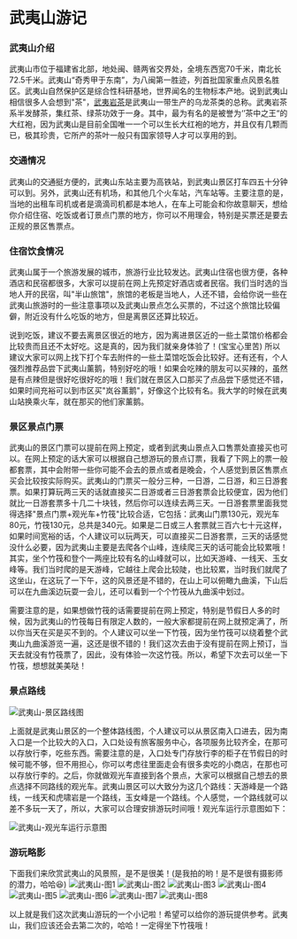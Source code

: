 # 武夷山游记

### 武夷山介绍

武夷山市位于福建省北部，地处闽、赣两省交界处，全境东西宽70千米，南北长72.5千米。武夷山“奇秀甲于东南”，为八闽第一胜迹，列首批国家重点风景名胜区。武夷山自然保护区是综合性科研基地，世界闻名的生物标本产地。说到武夷山相信很多人会想到"茶"，[武夷岩茶](https://baike.baidu.com/item/%E6%AD%A6%E5%A4%B7%E5%B2%A9%E8%8C%B6)是武夷山一带生产的乌龙茶类的总称。武夷岩茶系半发酵茶，集红茶、绿茶功效于一身。其中，最为有名的是被誉为‘’茶中之王“的大红袍，因为武夷山是目前全国唯一一个可以生长大红袍的地方，并且仅有几颗而已，极其珍贵，它所产的茶叶一般只有国家领导人才可以享用的到。

### 交通情况

武夷山的交通挺方便的，武夷山东站主要为高铁站，到武夷山景区打车四五十分钟可以到。另外，武夷山还有机场，和其他几个火车站，汽车站等。主要注意的是，当地的出租车司机或者是滴滴司机都是本地人，在车上可能会和你故意聊天，想给你介绍住宿、吃饭或者订景点门票的地方，你可以不用理会，特别是买票还是要去正规的景区售票点。

### 住宿饮食情况

武夷山属于一个旅游发展的城市，旅游行业比较发达。武夷山住宿也很方便，各种酒店和民宿都很多，大家可以提前在网上先预定好酒店或者民宿。我们当时选的当地人开的民宿，叫"半山旅馆"，旅馆的老板是当地人，人还不错，会给你说一些在武夷山旅游时的一些注意事项以及武夷山景点怎么买票的，不过这个旅馆比较偏僻，附近没有什么吃饭的地方，但是离景区还算比较近。

说到吃饭，建议不要去离景区很近的地方，因为离进景区近的一些土菜馆价格都会比较贵而且还不太好吃。这是真的，因为我们就亲身体验了！(宝宝心里苦)  所以建议大家可以网上找下打个车去附件的一些土菜馆吃饭会比较好。还有还有，个人强烈推荐品尝下武夷山薰鹅，特别好吃的哦！如果会吃辣的朋友可以买辣的，虽然是有点辣但是很好吃很好吃的哦！我们就在景区入口那买了点品尝下感觉还不错，如果时间充裕可以到市区买"岚谷薰鹅"，好像这个比较有名。我大学的时候在武夷山站换乘火车，就在那买的他们家薰鹅。

### 景区景点门票

武夷山的景区门票可以提前在网上预定，或者到武夷山景点入口售票处直接买也可以。在网上预定的话大家可以根据自己想游玩的景点订票，我看了下网上的票一般都套票，其中会附带一些你可能不会去的景点或者是晚会，个人感觉到景区售票点买会比较按实际购买。武夷山的门票买一般分三种，一日游，二日游，和三日游套票。如果打算玩两三天的话就直接买二日游或者三日游套票会比较便宜，因为他们就比一日游套票多十几二十块钱，然后你可以连续去两三天。一日游套票里面我觉得选择"景点门票+观光车+竹筏"比较合适，它包括：武夷山门票130元，观光车80元，竹筏130元，总共是340元。如果是二日或三人套票就三百六七十元这样，如果时间宽裕的话，个人建议可以玩两天，可以直接买二日游套票，三天的话感觉没什么必要，因为武夷山主要是去爬各个山峰，连续爬三天的话可能会比较累哦！其实，坐个竹筏和登个一两座比较有名的山峰就可以，比如天游峰、一线天、玉女峰等。我们当时爬的是天游峰，它越往上爬会比较陡，也比较累，当时我们就爬了这坐山，在这玩了一下午，这的风景还是不错的，在山上可以俯瞰九曲溪，下山后可以在九曲溪边玩耍一会儿，还可以看到一个个竹筏从九曲溪中划过。

需要注意的是，如果想做竹筏的话需要提前在网上预定，特别是节假日人多的时候，因为武夷山的竹筏每日有限定人数的，一般大家都提前在网上就预定满了，所以你当天在买是买不到的。个人建议可以坐一下竹筏，因为坐竹筏可以绕着整个武夷山九曲溪游览一遍，这还是很不错的！我们这次去由于没有提前在网上预订，当天去就没有竹筏票了，因此，没有体验一次这竹筏。所以，希望下次去可以坐一下竹筏，想想就美美哒！

### 景点路线

![武夷山-景区路线图](./images/武夷山/武夷山-景区路线图.jpg)

上面就是武夷山景区的一个整体路线图，个人建议可以从景区南入口进去，因为南入口是一个比较大的入口，入口处设有旅客服务中心，各项服务比较齐全，在那可以存放行李，吃些东西。需要注意的是，入口处专门存放行李的柜子在节假日的时候可能不够，但不用担心，你可以考虑往里面走会有很多卖吃的小商店，在那也可以存放行李的。之后，你就做观光车直接到各个景点，大家可以根据自己想去的景点选择不同路线的观光车。武夷山景区可以大致分为这几个路线：天游峰是一个路线，一线天和虎啸岩是一个路线，玉女峰是一个路线。个人感觉，一个路线就可以差不多玩一天了，所以，大家可以合理安排游玩时间哦！观光车运行示意图如下：

![武夷山-观光车运行示意图](./images/武夷山/武夷山-观光车运行示意图.jpg)

### 游玩略影

下面我们来欣赏武夷山的风景照，是不是很美！(是我拍的哟！是不是很有摄影师的潜力，哈哈😆)
![武夷山-图1](./images/武夷山/武夷山-图1.jpeg)
![武夷山-图2](./images/武夷山/武夷山-图2.jpeg)
![武夷山-图3](./images/武夷山/武夷山-图3.jpeg)
![武夷山-图4](./images/武夷山/武夷山-图4.jpeg)
![武夷山-图5](./images/武夷山/武夷山-图5.jpeg)
![武夷山-图6](./images/武夷山/武夷山-图6.jpeg)
![武夷山-图7](./images/武夷山/武夷山-图7.jpeg)
![武夷山-图8](./images/武夷山/武夷山-图8.jpeg)

以上就是我们这次武夷山游玩的一个小记啦！希望可以给你的游玩提供参考。武夷山，我们应该还会去第二次的，哈哈！一定得坐下竹筏哦！
